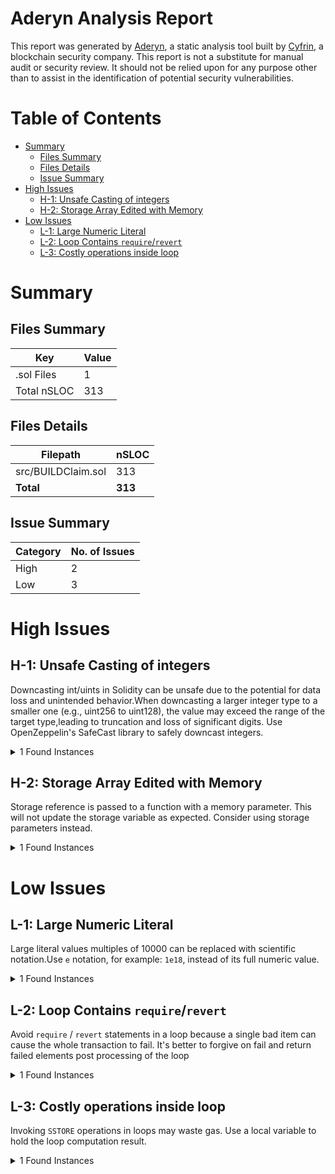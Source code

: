 # Aderyn Analysis Report

This report was generated by [Aderyn](https://github.com/Cyfrin/aderyn), a static analysis tool built by [Cyfrin](https://cyfrin.io), a blockchain security company. This report is not a substitute for manual audit or security review. It should not be relied upon for any purpose other than to assist in the identification of potential security vulnerabilities.
# Table of Contents

- [Summary](#summary)
  - [Files Summary](#files-summary)
  - [Files Details](#files-details)
  - [Issue Summary](#issue-summary)
- [High Issues](#high-issues)
  - [H-1: Unsafe Casting of integers](#h-1-unsafe-casting-of-integers)
  - [H-2: Storage Array Edited with Memory](#h-2-storage-array-edited-with-memory)
- [Low Issues](#low-issues)
  - [L-1: Large Numeric Literal](#l-1-large-numeric-literal)
  - [L-2: Loop Contains `require`/`revert`](#l-2-loop-contains-requirerevert)
  - [L-3: Costly operations inside loop](#l-3-costly-operations-inside-loop)


# Summary

## Files Summary

| Key | Value |
| --- | --- |
| .sol Files | 1 |
| Total nSLOC | 313 |


## Files Details

| Filepath | nSLOC |
| --- | --- |
| src/BUILDClaim.sol | 313 |
| **Total** | **313** |


## Issue Summary

| Category | No. of Issues |
| --- | --- |
| High | 2 |
| Low | 3 |


# High Issues

## H-1: Unsafe Casting of integers

Downcasting int/uints in Solidity can be unsafe due to the potential for data loss and unintended behavior.When downcasting a larger integer type to a smaller one (e.g., uint256 to uint128), the value may exceed the range of the target type,leading to truncation and loss of significant digits. Use OpenZeppelin's SafeCast library to safely downcast integers.

<details><summary>1 Found Instances</summary>


- Found in src/BUILDClaim.sol [Line: 439](../src/BUILDClaim.sol#L439)

	```solidity
	    userState.claimed += uint248(toBeClaimed);
	```

</details>



## H-2: Storage Array Edited with Memory

Storage reference is passed to a function with a memory parameter. This will not update the storage variable as expected. Consider using storage parameters instead.

<details><summary>1 Found Instances</summary>


- Found in src/BUILDClaim.sol [Line: 158](../src/BUILDClaim.sol#L158)

	```solidity
	    return _getClaimableState(
	```

</details>



# Low Issues

## L-1: Large Numeric Literal

Large literal values multiples of 10000 can be replaced with scientific notation.Use `e` notation, for example: `1e18`, instead of its full numeric value.

<details><summary>1 Found Instances</summary>


- Found in src/BUILDClaim.sol [Line: 49](../src/BUILDClaim.sol#L49)

	```solidity
	  uint256 private constant PERCENTAGE_BASIS_POINTS_DENOMINATOR = 10_000;
	```

</details>



## L-2: Loop Contains `require`/`revert`

Avoid `require` / `revert` statements in a loop because a single bad item can cause the whole transaction to fail. It's better to forgive on fail and return failed elements post processing of the loop

<details><summary>1 Found Instances</summary>


- Found in src/BUILDClaim.sol [Line: 344](../src/BUILDClaim.sol#L344)

	```solidity
	    for (uint256 i = 0; i < paramsLength; ++i) {
	```

</details>



## L-3: Costly operations inside loop

Invoking `SSTORE` operations in loops may waste gas. Use a local variable to hold the loop computation result.

<details><summary>1 Found Instances</summary>


- Found in src/BUILDClaim.sol [Line: 344](../src/BUILDClaim.sol#L344)

	```solidity
	    for (uint256 i = 0; i < paramsLength; ++i) {
	```

</details>



